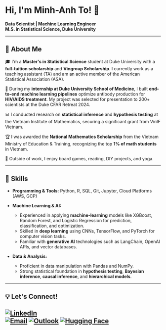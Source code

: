 # Hi, I'm Minh-Anh To! 👋  

**Data Scientist | Machine Learning Engineer**  
**M.S. in Statistical Science, Duke University**  

---

## 📖 **About Me**

🎓 I'm a **Master's in Statistical Science** student at Duke University with a **full-tuition scholarship** and **Vingroup Scholarship**. I currently work as a teaching assistant (TA) and am an active member of the American Statistical Association (ASA).

🧪 During my **internship at Duke University School of Medicine**, I built **end-to-end machine learning pipelines** optimize antibody production for **HIV/AIDS treatment**. My project was selected for presentation to 200+ scientists at the Duke CFAR Retreat 2024.

📊  I conducted research on **statistical inference** and **hypothesis testing** at the Vietnam Institute of Mathematics, securing a significant grant from VinIF Vietnam.

🏆 I was awarded the **National Mathematics Scholarship** from the Vietnam Ministry of Education & Training, recognizing the top **1% of math students** in Vietnam.

🎲 Outside of work, I enjoy board games, reading, DIY projects, and yoga. 

---

## 🔧 **Skills**

- **Programming & Tools:** Python, R, SQL, Git, Jupyter, Cloud Platforms (AWS, GCP)

- **Machine Learning & AI:** 
    - Experienced in applying **machine-learning** models like XGBoost, Random Forest, and Logistic Regression for prediction, classification, and optimization. 
    - Skilled in **deep learning** using CNNs, TensorFlow, and PyTorch for computer vision tasks.
    - Familiar with **generative AI** technologies such as LangChain, OpenAI APIs, and vector databases.

- **Data & Analysis:** 
    - Proficient in data manipulation with Pandas and NumPy. 
    - Strong statistical foundation in **hypothesis testing**, **Bayesian inference**, **causal inference**, and **hierarchical models**.

---

## 💡 Let's Connect!  

[![LinkedIn](https://img.shields.io/badge/LinkedIn-%230077B5.svg?style=for-the-badge&logo=linkedin&logoColor=white)](https://www.linkedin.com/in/minhanhto/)  
[![Email](https://img.shields.io/badge/Email-%23D14836.svg?style=for-the-badge&logo=gmail&logoColor=white)](mailto:tominhanh1996@gmail.com)
[![Outlook](https://img.shields.io/badge/Email-%230078D4.svg?style=for-the-badge&logo=microsoft-outlook&logoColor=white)](mailto:minhanh.to@duke.edu)
[![Hugging Face](https://img.shields.io/badge/Hugging%20Face-%23FFAC45.svg?style=for-the-badge&logo=huggingface&logoColor=white)](https://huggingface.co/minhanhto09)  
---
